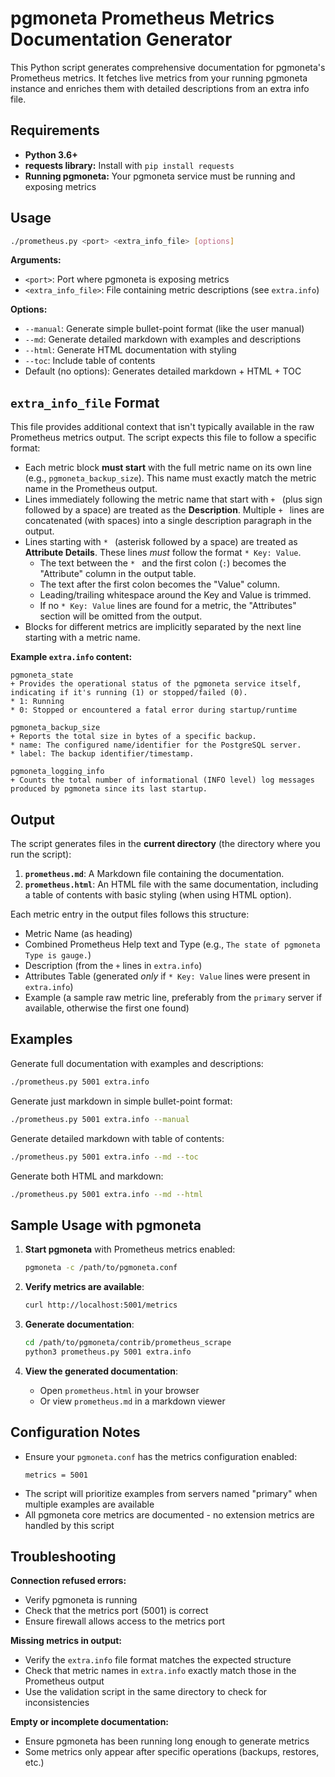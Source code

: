 # pgmoneta Prometheus Metrics Documentation Generator

This Python script generates comprehensive documentation for pgmoneta's Prometheus metrics. It fetches live metrics from your running pgmoneta instance and enriches them with detailed descriptions from an extra info file.

## Requirements

* **Python 3.6+** 
* **requests library:** Install with `pip install requests`
* **Running pgmoneta:** Your pgmoneta service must be running and exposing metrics

## Usage

```bash
./prometheus.py <port> <extra_info_file> [options]
```

**Arguments:**
* `<port>`: Port where pgmoneta is exposing metrics
* `<extra_info_file>`: File containing metric descriptions (see `extra.info`)

**Options:**
* `--manual`: Generate simple bullet-point format (like the user manual)
* `--md`: Generate detailed markdown with examples and descriptions  
* `--html`: Generate HTML documentation with styling
* `--toc`: Include table of contents
* Default (no options): Generates detailed markdown + HTML + TOC

## `extra_info_file` Format

This file provides additional context that isn't typically available in the raw Prometheus metrics output. The script expects this file to follow a specific format:

* Each metric block **must start** with the full metric name on its own line (e.g., `pgmoneta_backup_size`). This name must exactly match the metric name in the Prometheus output.
* Lines immediately following the metric name that start with `+ ` (plus sign followed by a space) are treated as the **Description**. Multiple `+ ` lines are concatenated (with spaces) into a single description paragraph in the output.
* Lines starting with `* ` (asterisk followed by a space) are treated as **Attribute Details**. These lines *must* follow the format `* Key: Value`.
  * The text between the `* ` and the first colon (`:`) becomes the "Attribute" column in the output table.
  * The text after the first colon becomes the "Value" column.
  * Leading/trailing whitespace around the Key and Value is trimmed.
  * If no `* Key: Value` lines are found for a metric, the "Attributes" section will be omitted from the output.
* Blocks for different metrics are implicitly separated by the next line starting with a metric name.

**Example `extra.info` content:**

```
pgmoneta_state
+ Provides the operational status of the pgmoneta service itself, indicating if it's running (1) or stopped/failed (0).
* 1: Running
* 0: Stopped or encountered a fatal error during startup/runtime

pgmoneta_backup_size
+ Reports the total size in bytes of a specific backup.
* name: The configured name/identifier for the PostgreSQL server.
* label: The backup identifier/timestamp.

pgmoneta_logging_info
+ Counts the total number of informational (INFO level) log messages produced by pgmoneta since its last startup.
```

## Output

The script generates files in the **current directory** (the directory where you run the script):

1. **`prometheus.md`**: A Markdown file containing the documentation.
2. **`prometheus.html`**: An HTML file with the same documentation, including a table of contents with basic styling (when using HTML option).

Each metric entry in the output files follows this structure:

* Metric Name (as heading)
* Combined Prometheus Help text and Type (e.g., `The state of pgmoneta Type is gauge.`)
* Description (from the `+` lines in `extra.info`)
* Attributes Table (generated *only* if `* Key: Value` lines were present in `extra.info`)
* Example (a sample raw metric line, preferably from the `primary` server if available, otherwise the first one found)

## Examples

Generate full documentation with examples and descriptions:
```bash
./prometheus.py 5001 extra.info
```

Generate just markdown in simple bullet-point format:
```bash  
./prometheus.py 5001 extra.info --manual
```

Generate detailed markdown with table of contents:
```bash
./prometheus.py 5001 extra.info --md --toc
```

Generate both HTML and markdown:
```bash
./prometheus.py 5001 extra.info --md --html
```

## Sample Usage with pgmoneta

1. **Start pgmoneta** with Prometheus metrics enabled:
   ```bash
   pgmoneta -c /path/to/pgmoneta.conf
   ```

2. **Verify metrics are available**:
   ```bash
   curl http://localhost:5001/metrics
   ```

3. **Generate documentation**:
   ```bash
   cd /path/to/pgmoneta/contrib/prometheus_scrape
   python3 prometheus.py 5001 extra.info
   ```

4. **View the generated documentation**:
   - Open `prometheus.html` in your browser
   - Or view `prometheus.md` in a markdown viewer

## Configuration Notes

- Ensure your `pgmoneta.conf` has the metrics configuration enabled:
  ```
  metrics = 5001
  ```
- The script will prioritize examples from servers named "primary" when multiple examples are available
- All pgmoneta core metrics are documented - no extension metrics are handled by this script

## Troubleshooting

**Connection refused errors:**
- Verify pgmoneta is running
- Check that the metrics port (5001) is correct
- Ensure firewall allows access to the metrics port

**Missing metrics in output:**
- Verify the `extra.info` file format matches the expected structure
- Check that metric names in `extra.info` exactly match those in the Prometheus output
- Use the validation script in the same directory to check for inconsistencies

**Empty or incomplete documentation:**
- Ensure pgmoneta has been running long enough to generate metrics
- Some metrics only appear after specific operations (backups, restores, etc.)